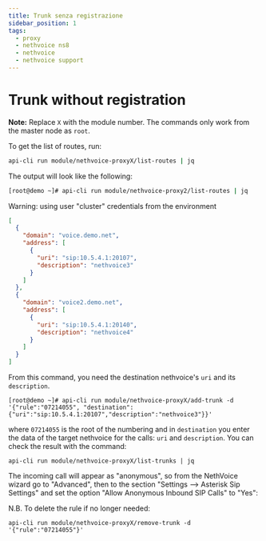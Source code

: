 ```yaml
---
title: Trunk senza registrazione
sidebar_position: 1
tags: 
  - proxy
  - nethvoice ns8
  - nethvoice
  - nethvoice support
---
```


# Trunk without registration

**Note:** Replace `X` with the module number. The commands only work from the master node as `root`.

To get the list of routes, run:
```bash
api-cli run module/nethvoice-proxyX/list-routes | jq
```

The output will look like the following:
```bash
[root@demo ~]# api-cli run module/nethvoice-proxy2/list-routes | jq
```

Warning: using user "cluster" credentials from the environment
```json
[
  {
    "domain": "voice.demo.net",
    "address": [
      {
        "uri": "sip:10.5.4.1:20107",
        "description": "nethvoice3"
      }
    ]
  },
  {
    "domain": "voice2.demo.net",
    "address": [
      {
        "uri": "sip:10.5.4.1:20140",
        "description": "nethvoice4"
      }
    ]
  }
]
```

From this command, you need the destination nethvoice's `uri` and its `description`.
```
[root@demo ~]# api-cli run module/nethvoice-proxyX/add-trunk -d  '{"rule":"07214055", "destination":{"uri":"sip:10.5.4.1:20107","description":"nethvoice3"}}'
```

where `07214055` is the root of the numbering and in `destination` you enter the data of the target nethvoice for the calls: `uri` and `description`. You can check the result with the command:
```
api-cli run module/nethvoice-proxyX/list-trunks | jq
```
The incoming call will appear as "anonymous", so from the NethVoice wizard go to "Advanced", then to the section "Settings --> Asterisk Sip Settings" and set the option "Allow Anonymous Inbound SIP Calls" to "Yes":

N.B. To delete the rule if no longer needed:
```
api-cli run module/nethvoice-proxyX/remove-trunk -d '{"rule":"07214055"}'         
```
